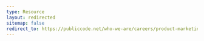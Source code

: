 ```yaml
---
type: Resource
layout: redirected
sitemap: false
redirect_to: https://publiccode.net/who-we-are/careers/product-marketing
---
```

